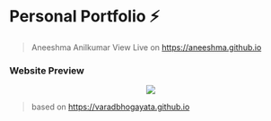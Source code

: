 # Personal Portfolio ⚡️ 
> Aneeshma Anilkumar
> View Live on https://aneeshma.github.io


### Website Preview
<p align="center"> 
  <kbd>
    <a href="https://aneeshma.github.io" target="_blank"><img src="examples/preview.gif">
  </a>
  </kbd>
</p>


>based on https://varadbhogayata.github.io